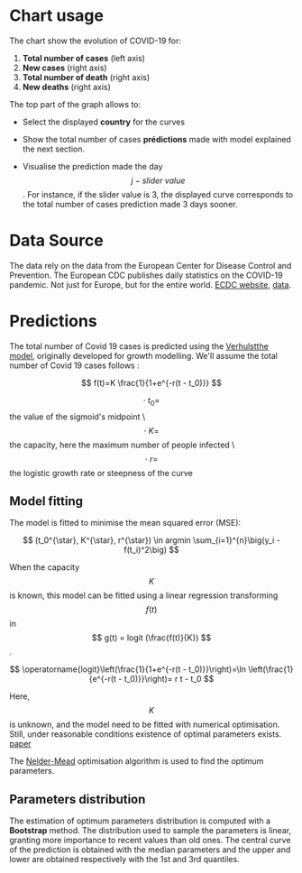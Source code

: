 

# Chart usage

The chart show the evolution of COVID-19 for:

1. **Total number of cases** (left axis)
2. **New cases** (right axis)
3. **Total number of death**  (right axis)
4. **New deaths**  (right axis)

The top part of the graph allows to:

* Select the displayed **country** for the curves

* Show the total number of cases **prédictions** made with model explained the next section.

* Visualise the prediction made the day $$ j-slider \ value $$. For instance, if the slider value is 3, the displayed curve corresponds to the total number of cases prediction made 3 days sooner.

# Data Source

The data rely on the data from the European Center for Disease Control and Prevention. The European CDC publishes daily statistics on the COVID-19 pandemic. Not just for Europe, but for the entire world. [ECDC website](https://www.ecdc.europa.eu/en),  [data](https://covid.ourworldindata.org/data/ecdc/full_data.csv).



# Predictions

The total number of Covid 19 cases is predicted using the [Verhulstthe model](https://en.wikipedia.org/wiki/Logistic_function), originally developed for growth modelling. We'll assume the total number of Covid 19 cases follows :

$$ f(t)=K \frac{1}{1+e^{-r(t - t_0)}} $$

$$ \cdot \ t_{0}= $$ the value  of the sigmoid's midpoint \\
$$\cdot \ K= $$ the capacity, here the maximum number of people infected \\
$$\cdot \ r=$$ the logistic growth rate or steepness of the curve 

## Model fitting

The model is fitted to minimise the mean squared error (MSE):

$$ (t_0^{\star}, K^{\star}, r^{\star}) \in argmin \sum_{i=1}^{n}\big(y_i - f(t_i)^2\big) $$ 

When the capacity $$ K $$ is known, this model can be fitted using a linear regression transforming $$ f(t) $$ in  $$ g(t) = logit (\frac{f(t)}{K}) $$. 

$$ \operatorname{logit}\left(\frac{1}{1+e^{-r(t - t_0)}}\right)=\ln \left(\frac{1}{e^{-r(t - t_0)}}\right)= r t - t_0 $$

Here, $$ K $$ is unknown, and the model need to be fitted with numerical optimisation. Still, under reasonable conditions existence of optimal parameters exists. [paper](https://www.sciencedirect.com/science/article/abs/pii/S0096300395002510)

The [Nelder-Mead](https://en.wikipedia.org/wiki/Nelder–Mead_method) optimisation algorithm is used to find the optimum parameters.

## Parameters distribution

The estimation of optimum parameters distribution is computed with a **Bootstrap** method. The distribution used to sample the parameters is linear, granting more importance to recent values than old ones. The central curve of the prediction is obtained with the median parameters and the upper and lower are obtained respectively with the 1st and 3rd quantiles.

